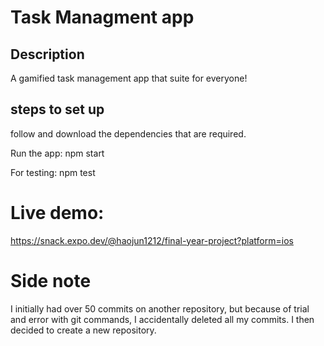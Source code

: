 # Task Managment app
## Description
A gamified task management app that suite for everyone!

## steps to set up

follow and download the dependencies that are required.

Run the app:
npm start

For testing:
npm test


# Live demo:

https://snack.expo.dev/@haojun1212/final-year-project?platform=ios

# Side note
I initially had over 50 commits on another repository, but because of trial and error with git commands, I accidentally deleted all my commits.
I then decided to create a new repository.
